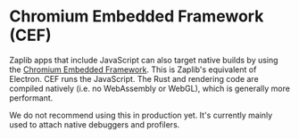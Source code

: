 # Chromium Embedded Framework (CEF)

Zaplib apps that include JavaScript can also target native builds by using the [Chromium Embedded Framework](https://bitbucket.org/chromiumembedded/cef/src/master/#markdown-header-introduction). This is Zaplib's equivalent of Electron. CEF runs the JavaScript. The Rust and rendering code are compiled natively (i.e. no WebAssembly or WebGL), which is generally more performant. 

We do not recommend using this in production yet. It's currently mainly used to attach native debuggers and profilers. 

